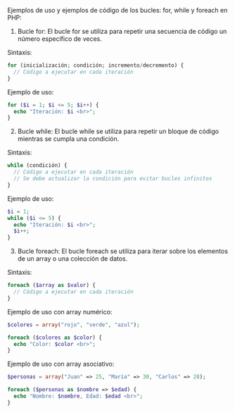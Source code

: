 Ejemplos de uso y ejemplos de código de los bucles: for, while y foreach en PHP:

1. Bucle for:
El bucle for se utiliza para repetir una secuencia de código un número específico de veces.

Sintaxis:
```php
for (inicialización; condición; incremento/decremento) {
  // Código a ejecutar en cada iteración
}
```

Ejemplo de uso:
```php
for ($i = 1; $i <= 5; $i++) {
  echo "Iteración: $i <br>";
}
```

2. Bucle while:
El bucle while se utiliza para repetir un bloque de código mientras se cumpla una condición.

Sintaxis:
```php
while (condición) {
  // Código a ejecutar en cada iteración
  // Se debe actualizar la condición para evitar bucles infinitos
}
```

Ejemplo de uso:
```php
$i = 1;
while ($i <= 5) {
  echo "Iteración: $i <br>";
  $i++;
}
```

3. Bucle foreach:
El bucle foreach se utiliza para iterar sobre los elementos de un array o una colección de datos.

Sintaxis:
```php
foreach ($array as $valor) {
  // Código a ejecutar en cada iteración
}
```

Ejemplo de uso con array numérico:
```php
$colores = array("rojo", "verde", "azul");

foreach ($colores as $color) {
  echo "Color: $color <br>";
}
```

Ejemplo de uso con array asociativo:
```php
$personas = array("Juan" => 25, "María" => 30, "Carlos" => 28);

foreach ($personas as $nombre => $edad) {
  echo "Nombre: $nombre, Edad: $edad <br>";
}
```